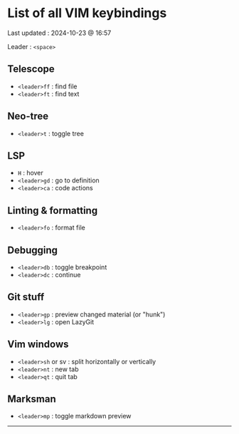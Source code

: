# List of all VIM keybindings
Last updated : 2024-10-23 @ 16:57

Leader : `<space>`

## Telescope

- `<leader>ff` : find file
- `<leader>ft` : find text

## Neo-tree

- `<leader>t` : toggle tree

## LSP

- `H` : hover
- `<leader>gd` : go to definition
- `<leader>ca` : code actions

## Linting & formatting

- `<leader>fo` : format file

## Debugging

- `<leader>db` : toggle breakpoint
- `<leader>dc` : continue

## Git stuff

- `<leader>gp` : preview changed material (or "hunk") 
- `<leader>lg` : open LazyGit

## Vim windows

- `<leader>sh` or sv : split horizontally or vertically
- `<leader>nt` : new tab
- `<leader>qt` : quit tab


## Marksman

- `<leader>mp` : toggle markdown preview

---
